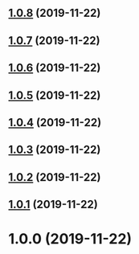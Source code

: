 ## [1.0.8](https://github.com/aaroncraigongithub/useSharedState/compare/v1.0.7...v1.0.8) (2019-11-22)

## [1.0.7](https://github.com/aaroncraigongithub/useSharedState/compare/v1.0.6...v1.0.7) (2019-11-22)

## [1.0.6](https://github.com/aaroncraigongithub/useSharedState/compare/v1.0.5...v1.0.6) (2019-11-22)

## [1.0.5](https://github.com/aaroncraigongithub/useSharedState/compare/v1.0.4...v1.0.5) (2019-11-22)

## [1.0.4](https://github.com/aaroncraigongithub/useSharedState/compare/v1.0.3...v1.0.4) (2019-11-22)

## [1.0.3](https://github.com/aaroncraigongithub/useSharedState/compare/v1.0.2...v1.0.3) (2019-11-22)

## [1.0.2](https://github.com/aaroncraigongithub/useSharedState/compare/v1.0.1...v1.0.2) (2019-11-22)

## [1.0.1](https://github.com/aaroncraigongithub/useSharedState/compare/v1.0.0...v1.0.1) (2019-11-22)

# 1.0.0 (2019-11-22)
